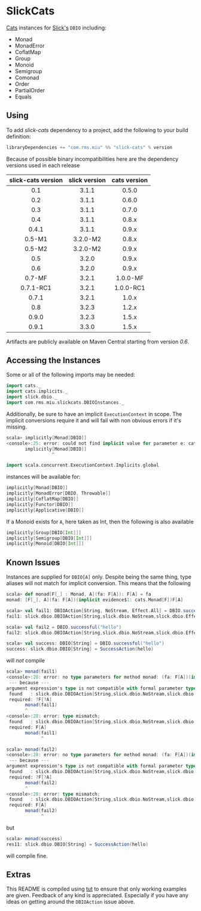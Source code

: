 SlickCats
==========

[Cats](https://github.com/typelevel/cats) instances for [Slick's](http://slick.typesafe.com/) `DBIO` including:
* Monad
* MonadError
* CoflatMap
* Group
* Monoid
* Semigroup
* Comonad
* Order
* PartialOrder
* Equals

## Using
To add *slick-cats* dependency to a project, add the following to your build definition:
```scala
libraryDependencies += "com.rms.miu" %% "slick-cats" % version
```

Because of possible binary incompatibilities here are the dependency versions used in each release

| slick-cats version | slick version | cats version  |
|:------------------:|:-------------:|:------------: |
|         0.1        |     3.1.1     |     0.5.0     |
|         0.2        |     3.1.1     |     0.6.0     |
|         0.3        |     3.1.1     |     0.7.0     |
|         0.4        |     3.1.1     |     0.8.x     |
|         0.4.1      |     3.1.1     |     0.9.x     |
|         0.5-M1     |     3.2.0-M2  |     0.8.x     |
|         0.5-M2     |     3.2.0-M2  |     0.9.x     |
|         0.5        |     3.2.0     |     0.9.x     |
|         0.6        |     3.2.0     |     0.9.x     |
|         0.7-MF     |     3.2.1     |     1.0.0-MF  |
|         0.7.1-RC1  |     3.2.1     |     1.0.0-RC1 |
|         0.7.1      |     3.2.1     |     1.0.x     |
|         0.8        |     3.2.3     |     1.2.x     |
|         0.9.0      |     3.2.3     |     1.5.x     |
|         0.9.1      |     3.3.0     |     1.5.x     |

Artifacts are publicly available on Maven Central starting from version *0.6*.

## Accessing the Instances
Some or all of the following imports may be needed:
```scala
import cats._
import cats.implicits._
import slick.dbio._
import com.rms.miu.slickcats.DBIOInstances._
```
Additionally, be sure to have an implicit `ExecutionContext` in scope. The implicit conversions require it
and will fail with non obvious errors if it's missing.
```scala
scala> implicitly[Monad[DBIO]]
<console>:25: error: could not find implicit value for parameter e: cats.Monad[slick.dbio.DBIO]
       implicitly[Monad[DBIO]]
                 ^
```

```scala
import scala.concurrent.ExecutionContext.Implicits.global
```

instances will be available for:
```scala
implicitly[Monad[DBIO]]
implicitly[MonadError[DBIO, Throwable]]
implicitly[CoflatMap[DBIO]]
implicitly[Functor[DBIO]]
implicitly[Applicative[DBIO]]
```

If a Monoid exists for `A`, here taken as Int, then the following is also available
```scala
implicitly[Group[DBIO[Int]]]
implicitly[Semigroup[DBIO[Int]]]
implicitly[Monoid[DBIO[Int]]]
```

## Known Issues
Instances are supplied for `DBIO[A]` only. Despite being the same thing,
type aliases will not match for implicit conversion. This means that the following

```scala
scala> def monad[F[_] : Monad, A](fa: F[A]): F[A] = fa
monad: [F[_], A](fa: F[A])(implicit evidence$1: cats.Monad[F])F[A]

scala> val fail1: DBIOAction[String, NoStream, Effect.All] = DBIO.successful("hello")
fail1: slick.dbio.DBIOAction[String,slick.dbio.NoStream,slick.dbio.Effect.All] = SuccessAction(hello)

scala> val fail2 = DBIO.successful("hello")
fail2: slick.dbio.DBIOAction[String,slick.dbio.NoStream,slick.dbio.Effect] = SuccessAction(hello)

scala> val success: DBIO[String] = DBIO.successful("hello")
success: slick.dbio.DBIO[String] = SuccessAction(hello)
```
will _not_ compile
```scala
scala> monad(fail1)
<console>:28: error: no type parameters for method monad: (fa: F[A])(implicit evidence$1: cats.Monad[F])F[A] exist so that it can be applied to arguments (slick.dbio.DBIOAction[String,slick.dbio.NoStream,slick.dbio.Effect.All])
 --- because ---
argument expression's type is not compatible with formal parameter type;
 found   : slick.dbio.DBIOAction[String,slick.dbio.NoStream,slick.dbio.Effect.All]
 required: ?F[?A]
       monad(fail1)
       ^
<console>:28: error: type mismatch;
 found   : slick.dbio.DBIOAction[String,slick.dbio.NoStream,slick.dbio.Effect.All]
 required: F[A]
       monad(fail1)
             ^

scala> monad(fail2)
<console>:28: error: no type parameters for method monad: (fa: F[A])(implicit evidence$1: cats.Monad[F])F[A] exist so that it can be applied to arguments (slick.dbio.DBIOAction[String,slick.dbio.NoStream,slick.dbio.Effect])
 --- because ---
argument expression's type is not compatible with formal parameter type;
 found   : slick.dbio.DBIOAction[String,slick.dbio.NoStream,slick.dbio.Effect]
 required: ?F[?A]
       monad(fail2)
       ^
<console>:28: error: type mismatch;
 found   : slick.dbio.DBIOAction[String,slick.dbio.NoStream,slick.dbio.Effect]
 required: F[A]
       monad(fail2)
             ^
```
but
```scala
scala> monad(success)
res11: slick.dbio.DBIO[String] = SuccessAction(hello)
```
will compile fine.

## Extras
This README is compiled using [tut](https://github.com/tpolecat/tut) to ensure that only working examples are given.
Feedback of any kind is appreciated. Especially if you have any ideas on getting around the `DBIOAction` issue above.

